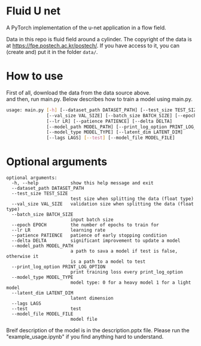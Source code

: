 # Fluid U net 
A PyTorch implementation of the u-net application in a flow field.

Data in this repo is fluid field around a cylinder. 
The copyright of the data is at https://fpe.postech.ac.kr/postech/.
If you have access to it, you can (create and) put it in the folder `data/`.

# How to use
First of all, download the data from the data source above.    
and then, run main.py. Below describes how to train a model using main.py.

```bash
usage: main.py [-h] [--dataset_path DATASET_PATH] [--test_size TEST_SIZE]
               [--val_size VAL_SIZE] [--batch_size BATCH_SIZE] [--epoch EPOCH]
               [--lr LR] [--patience PATIENCE] [--delta DELTA]
               [--model_path MODEL_PATH] [--print_log_option PRINT_LOG_OPTION]
               [--model_type MODEL_TYPE] [--latent_dim LATENT_DIM]
               [--lags LAGS] [--test] [--model_file MODEL_FILE]
```

# Optional arguments
```
optional arguments:
  -h, --help            show this help message and exit
  --dataset_path DATASET_PATH
  --test_size TEST_SIZE
                        test size when splitting the data (float type)
  --val_size VAL_SIZE   validation size when splitting the data (float type)
  --batch_size BATCH_SIZE
                        input batch size
  --epoch EPOCH         the number of epochs to train for
  --lr LR               learning rate
  --patience PATIENCE   patience of early stopping condition
  --delta DELTA         significant improvement to update a model
  --model_path MODEL_PATH
                        a path to sava a model if test is false, otherwise it
                        is a path to a model to test
  --print_log_option PRINT_LOG_OPTION
                        print training loss every print_log_option
  --model_type MODEL_TYPE
                        model type: 0 for a heavy model 1 for a light model
  --latent_dim LATENT_DIM
                        latent dimension
  --lags LAGS
  --test                test
  --model_file MODEL_FILE
                        model file
```
Breif description of the model is in the description.pptx file.
Please run the "example_usage.ipynb" if you find anything hard to understand. 
